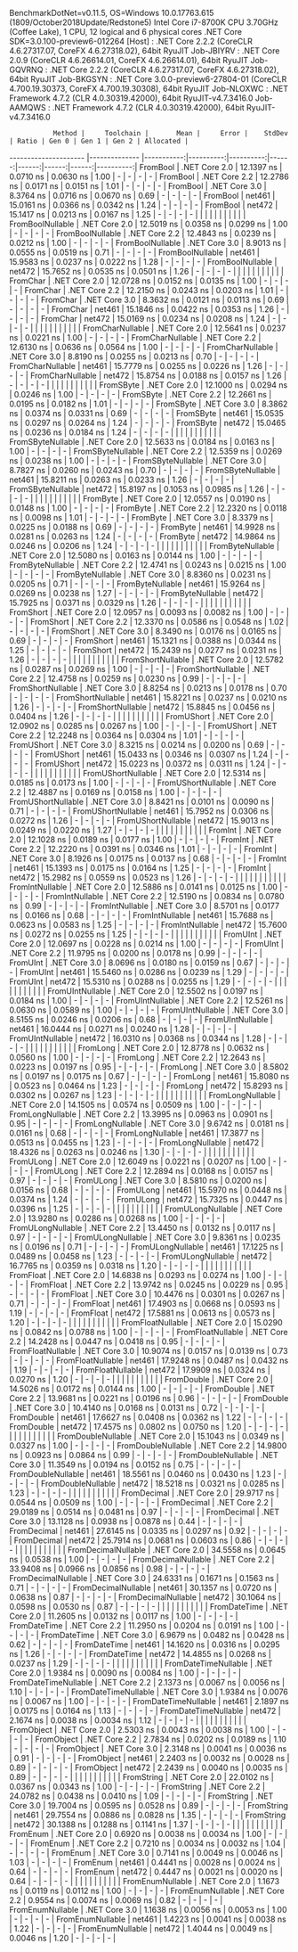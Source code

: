 
BenchmarkDotNet=v0.11.5, OS=Windows 10.0.17763.615 (1809/October2018Update/Redstone5)
Intel Core i7-8700K CPU 3.70GHz (Coffee Lake), 1 CPU, 12 logical and 6 physical cores
.NET Core SDK=3.0.100-preview6-012264
  [Host]     : .NET Core 2.2.2 (CoreCLR 4.6.27317.07, CoreFX 4.6.27318.02), 64bit RyuJIT
  Job-JBIYRV : .NET Core 2.0.9 (CoreCLR 4.6.26614.01, CoreFX 4.6.26614.01), 64bit RyuJIT
  Job-GQVRNQ : .NET Core 2.2.2 (CoreCLR 4.6.27317.07, CoreFX 4.6.27318.02), 64bit RyuJIT
  Job-BKGSYN : .NET Core 3.0.0-preview6-27804-01 (CoreCLR 4.700.19.30373, CoreFX 4.700.19.30308), 64bit RyuJIT
  Job-NLOXWC : .NET Framework 4.7.2 (CLR 4.0.30319.42000), 64bit RyuJIT-v4.7.3416.0
  Job-AAMQWS : .NET Framework 4.7.2 (CLR 4.0.30319.42000), 64bit RyuJIT-v4.7.3416.0


               Method |     Toolchain |       Mean |     Error |    StdDev | Ratio | Gen 0 | Gen 1 | Gen 2 | Allocated |
--------------------- |-------------- |-----------:|----------:|----------:|------:|------:|------:|------:|----------:|
             FromBool | .NET Core 2.0 | 12.1397 ns | 0.0710 ns | 0.0630 ns |  1.00 |     - |     - |     - |         - |
             FromBool | .NET Core 2.2 | 12.2786 ns | 0.0171 ns | 0.0151 ns |  1.01 |     - |     - |     - |         - |
             FromBool | .NET Core 3.0 |  8.3764 ns | 0.0716 ns | 0.0670 ns |  0.69 |     - |     - |     - |         - |
             FromBool |        net461 | 15.0161 ns | 0.0366 ns | 0.0342 ns |  1.24 |     - |     - |     - |         - |
             FromBool |        net472 | 15.1417 ns | 0.0213 ns | 0.0167 ns |  1.25 |     - |     - |     - |         - |
                      |               |            |           |           |       |       |       |       |           |
     FromBoolNullable | .NET Core 2.0 | 12.5019 ns | 0.0358 ns | 0.0299 ns |  1.00 |     - |     - |     - |         - |
     FromBoolNullable | .NET Core 2.2 | 12.4843 ns | 0.0239 ns | 0.0212 ns |  1.00 |     - |     - |     - |         - |
     FromBoolNullable | .NET Core 3.0 |  8.9013 ns | 0.0555 ns | 0.0519 ns |  0.71 |     - |     - |     - |         - |
     FromBoolNullable |        net461 | 15.9583 ns | 0.0237 ns | 0.0222 ns |  1.28 |     - |     - |     - |         - |
     FromBoolNullable |        net472 | 15.7652 ns | 0.0535 ns | 0.0501 ns |  1.26 |     - |     - |     - |         - |
                      |               |            |           |           |       |       |       |       |           |
             FromChar | .NET Core 2.0 | 12.0728 ns | 0.0152 ns | 0.0135 ns |  1.00 |     - |     - |     - |         - |
             FromChar | .NET Core 2.2 | 12.2150 ns | 0.0243 ns | 0.0203 ns |  1.01 |     - |     - |     - |         - |
             FromChar | .NET Core 3.0 |  8.3632 ns | 0.0121 ns | 0.0113 ns |  0.69 |     - |     - |     - |         - |
             FromChar |        net461 | 15.1846 ns | 0.0422 ns | 0.0353 ns |  1.26 |     - |     - |     - |         - |
             FromChar |        net472 | 15.0169 ns | 0.0234 ns | 0.0208 ns |  1.24 |     - |     - |     - |         - |
                      |               |            |           |           |       |       |       |       |           |
     FromCharNullable | .NET Core 2.0 | 12.5641 ns | 0.0237 ns | 0.0221 ns |  1.00 |     - |     - |     - |         - |
     FromCharNullable | .NET Core 2.2 | 12.6130 ns | 0.0636 ns | 0.0564 ns |  1.00 |     - |     - |     - |         - |
     FromCharNullable | .NET Core 3.0 |  8.8190 ns | 0.0255 ns | 0.0213 ns |  0.70 |     - |     - |     - |         - |
     FromCharNullable |        net461 | 15.7779 ns | 0.0255 ns | 0.0226 ns |  1.26 |     - |     - |     - |         - |
     FromCharNullable |        net472 | 15.8754 ns | 0.0188 ns | 0.0157 ns |  1.26 |     - |     - |     - |         - |
                      |               |            |           |           |       |       |       |       |           |
            FromSByte | .NET Core 2.0 | 12.1000 ns | 0.0294 ns | 0.0246 ns |  1.00 |     - |     - |     - |         - |
            FromSByte | .NET Core 2.2 | 12.2661 ns | 0.0195 ns | 0.0182 ns |  1.01 |     - |     - |     - |         - |
            FromSByte | .NET Core 3.0 |  8.3862 ns | 0.0374 ns | 0.0331 ns |  0.69 |     - |     - |     - |         - |
            FromSByte |        net461 | 15.0535 ns | 0.0297 ns | 0.0264 ns |  1.24 |     - |     - |     - |         - |
            FromSByte |        net472 | 15.0465 ns | 0.0236 ns | 0.0184 ns |  1.24 |     - |     - |     - |         - |
                      |               |            |           |           |       |       |       |       |           |
    FromSByteNullable | .NET Core 2.0 | 12.5633 ns | 0.0184 ns | 0.0163 ns |  1.00 |     - |     - |     - |         - |
    FromSByteNullable | .NET Core 2.2 | 12.5359 ns | 0.0269 ns | 0.0238 ns |  1.00 |     - |     - |     - |         - |
    FromSByteNullable | .NET Core 3.0 |  8.7827 ns | 0.0260 ns | 0.0243 ns |  0.70 |     - |     - |     - |         - |
    FromSByteNullable |        net461 | 15.8211 ns | 0.0263 ns | 0.0233 ns |  1.26 |     - |     - |     - |         - |
    FromSByteNullable |        net472 | 15.8197 ns | 0.1053 ns | 0.0985 ns |  1.26 |     - |     - |     - |         - |
                      |               |            |           |           |       |       |       |       |           |
             FromByte | .NET Core 2.0 | 12.0557 ns | 0.0190 ns | 0.0148 ns |  1.00 |     - |     - |     - |         - |
             FromByte | .NET Core 2.2 | 12.2320 ns | 0.0118 ns | 0.0098 ns |  1.01 |     - |     - |     - |         - |
             FromByte | .NET Core 3.0 |  8.3379 ns | 0.0225 ns | 0.0188 ns |  0.69 |     - |     - |     - |         - |
             FromByte |        net461 | 14.9928 ns | 0.0281 ns | 0.0263 ns |  1.24 |     - |     - |     - |         - |
             FromByte |        net472 | 14.9864 ns | 0.0246 ns | 0.0206 ns |  1.24 |     - |     - |     - |         - |
                      |               |            |           |           |       |       |       |       |           |
     FromByteNullable | .NET Core 2.0 | 12.5080 ns | 0.0163 ns | 0.0144 ns |  1.00 |     - |     - |     - |         - |
     FromByteNullable | .NET Core 2.2 | 12.4741 ns | 0.0243 ns | 0.0215 ns |  1.00 |     - |     - |     - |         - |
     FromByteNullable | .NET Core 3.0 |  8.8360 ns | 0.0231 ns | 0.0205 ns |  0.71 |     - |     - |     - |         - |
     FromByteNullable |        net461 | 15.9264 ns | 0.0269 ns | 0.0238 ns |  1.27 |     - |     - |     - |         - |
     FromByteNullable |        net472 | 15.7925 ns | 0.0371 ns | 0.0329 ns |  1.26 |     - |     - |     - |         - |
                      |               |            |           |           |       |       |       |       |           |
            FromShort | .NET Core 2.0 | 12.0957 ns | 0.0093 ns | 0.0082 ns |  1.00 |     - |     - |     - |         - |
            FromShort | .NET Core 2.2 | 12.3370 ns | 0.0586 ns | 0.0548 ns |  1.02 |     - |     - |     - |         - |
            FromShort | .NET Core 3.0 |  8.3490 ns | 0.0176 ns | 0.0165 ns |  0.69 |     - |     - |     - |         - |
            FromShort |        net461 | 15.1321 ns | 0.0388 ns | 0.0344 ns |  1.25 |     - |     - |     - |         - |
            FromShort |        net472 | 15.2439 ns | 0.0277 ns | 0.0231 ns |  1.26 |     - |     - |     - |         - |
                      |               |            |           |           |       |       |       |       |           |
    FromShortNullable | .NET Core 2.0 | 12.5782 ns | 0.0287 ns | 0.0269 ns |  1.00 |     - |     - |     - |         - |
    FromShortNullable | .NET Core 2.2 | 12.4758 ns | 0.0259 ns | 0.0230 ns |  0.99 |     - |     - |     - |         - |
    FromShortNullable | .NET Core 3.0 |  8.8254 ns | 0.0213 ns | 0.0178 ns |  0.70 |     - |     - |     - |         - |
    FromShortNullable |        net461 | 15.8221 ns | 0.0237 ns | 0.0210 ns |  1.26 |     - |     - |     - |         - |
    FromShortNullable |        net472 | 15.8845 ns | 0.0456 ns | 0.0404 ns |  1.26 |     - |     - |     - |         - |
                      |               |            |           |           |       |       |       |       |           |
           FromUShort | .NET Core 2.0 | 12.0902 ns | 0.0285 ns | 0.0267 ns |  1.00 |     - |     - |     - |         - |
           FromUShort | .NET Core 2.2 | 12.2248 ns | 0.0364 ns | 0.0304 ns |  1.01 |     - |     - |     - |         - |
           FromUShort | .NET Core 3.0 |  8.3215 ns | 0.0214 ns | 0.0200 ns |  0.69 |     - |     - |     - |         - |
           FromUShort |        net461 | 15.0433 ns | 0.0346 ns | 0.0307 ns |  1.24 |     - |     - |     - |         - |
           FromUShort |        net472 | 15.0223 ns | 0.0372 ns | 0.0311 ns |  1.24 |     - |     - |     - |         - |
                      |               |            |           |           |       |       |       |       |           |
   FromUShortNullable | .NET Core 2.0 | 12.5314 ns | 0.0185 ns | 0.0173 ns |  1.00 |     - |     - |     - |         - |
   FromUShortNullable | .NET Core 2.2 | 12.4887 ns | 0.0169 ns | 0.0158 ns |  1.00 |     - |     - |     - |         - |
   FromUShortNullable | .NET Core 3.0 |  8.8421 ns | 0.0101 ns | 0.0090 ns |  0.71 |     - |     - |     - |         - |
   FromUShortNullable |        net461 | 15.7952 ns | 0.0306 ns | 0.0272 ns |  1.26 |     - |     - |     - |         - |
   FromUShortNullable |        net472 | 15.9013 ns | 0.0249 ns | 0.0220 ns |  1.27 |     - |     - |     - |         - |
                      |               |            |           |           |       |       |       |       |           |
              FromInt | .NET Core 2.0 | 12.1028 ns | 0.0189 ns | 0.0177 ns |  1.00 |     - |     - |     - |         - |
              FromInt | .NET Core 2.2 | 12.2220 ns | 0.0391 ns | 0.0346 ns |  1.01 |     - |     - |     - |         - |
              FromInt | .NET Core 3.0 |  8.1926 ns | 0.0175 ns | 0.0137 ns |  0.68 |     - |     - |     - |         - |
              FromInt |        net461 | 15.1393 ns | 0.0175 ns | 0.0164 ns |  1.25 |     - |     - |     - |         - |
              FromInt |        net472 | 15.2982 ns | 0.0559 ns | 0.0523 ns |  1.26 |     - |     - |     - |         - |
                      |               |            |           |           |       |       |       |       |           |
      FromIntNullable | .NET Core 2.0 | 12.5886 ns | 0.0141 ns | 0.0125 ns |  1.00 |     - |     - |     - |         - |
      FromIntNullable | .NET Core 2.2 | 12.5190 ns | 0.0834 ns | 0.0780 ns |  0.99 |     - |     - |     - |         - |
      FromIntNullable | .NET Core 3.0 |  8.5701 ns | 0.0177 ns | 0.0166 ns |  0.68 |     - |     - |     - |         - |
      FromIntNullable |        net461 | 15.7688 ns | 0.0623 ns | 0.0583 ns |  1.25 |     - |     - |     - |         - |
      FromIntNullable |        net472 | 15.7600 ns | 0.0272 ns | 0.0255 ns |  1.25 |     - |     - |     - |         - |
                      |               |            |           |           |       |       |       |       |           |
             FromUInt | .NET Core 2.0 | 12.0697 ns | 0.0228 ns | 0.0214 ns |  1.00 |     - |     - |     - |         - |
             FromUInt | .NET Core 2.2 | 11.9795 ns | 0.0200 ns | 0.0178 ns |  0.99 |     - |     - |     - |         - |
             FromUInt | .NET Core 3.0 |  8.0696 ns | 0.0180 ns | 0.0159 ns |  0.67 |     - |     - |     - |         - |
             FromUInt |        net461 | 15.5460 ns | 0.0286 ns | 0.0239 ns |  1.29 |     - |     - |     - |         - |
             FromUInt |        net472 | 15.5310 ns | 0.0288 ns | 0.0255 ns |  1.29 |     - |     - |     - |         - |
                      |               |            |           |           |       |       |       |       |           |
     FromUIntNullable | .NET Core 2.0 | 12.5502 ns | 0.0197 ns | 0.0184 ns |  1.00 |     - |     - |     - |         - |
     FromUIntNullable | .NET Core 2.2 | 12.5261 ns | 0.0630 ns | 0.0589 ns |  1.00 |     - |     - |     - |         - |
     FromUIntNullable | .NET Core 3.0 |  8.5155 ns | 0.0246 ns | 0.0206 ns |  0.68 |     - |     - |     - |         - |
     FromUIntNullable |        net461 | 16.0444 ns | 0.0271 ns | 0.0240 ns |  1.28 |     - |     - |     - |         - |
     FromUIntNullable |        net472 | 16.0310 ns | 0.0368 ns | 0.0344 ns |  1.28 |     - |     - |     - |         - |
                      |               |            |           |           |       |       |       |       |           |
             FromLong | .NET Core 2.0 | 12.8778 ns | 0.0632 ns | 0.0560 ns |  1.00 |     - |     - |     - |         - |
             FromLong | .NET Core 2.2 | 12.2643 ns | 0.0223 ns | 0.0197 ns |  0.95 |     - |     - |     - |         - |
             FromLong | .NET Core 3.0 |  8.5802 ns | 0.0197 ns | 0.0175 ns |  0.67 |     - |     - |     - |         - |
             FromLong |        net461 | 15.8080 ns | 0.0523 ns | 0.0464 ns |  1.23 |     - |     - |     - |         - |
             FromLong |        net472 | 15.8293 ns | 0.0302 ns | 0.0267 ns |  1.23 |     - |     - |     - |         - |
                      |               |            |           |           |       |       |       |       |           |
     FromLongNullable | .NET Core 2.0 | 14.1505 ns | 0.0574 ns | 0.0509 ns |  1.00 |     - |     - |     - |         - |
     FromLongNullable | .NET Core 2.2 | 13.3995 ns | 0.0963 ns | 0.0901 ns |  0.95 |     - |     - |     - |         - |
     FromLongNullable | .NET Core 3.0 |  9.6742 ns | 0.0181 ns | 0.0161 ns |  0.68 |     - |     - |     - |         - |
     FromLongNullable |        net461 | 17.3877 ns | 0.0513 ns | 0.0455 ns |  1.23 |     - |     - |     - |         - |
     FromLongNullable |        net472 | 18.4326 ns | 0.0263 ns | 0.0246 ns |  1.30 |     - |     - |     - |         - |
                      |               |            |           |           |       |       |       |       |           |
            FromULong | .NET Core 2.0 | 12.6049 ns | 0.0221 ns | 0.0207 ns |  1.00 |     - |     - |     - |         - |
            FromULong | .NET Core 2.2 | 12.2894 ns | 0.0168 ns | 0.0157 ns |  0.97 |     - |     - |     - |         - |
            FromULong | .NET Core 3.0 |  8.5810 ns | 0.0200 ns | 0.0156 ns |  0.68 |     - |     - |     - |         - |
            FromULong |        net461 | 15.5970 ns | 0.0448 ns | 0.0374 ns |  1.24 |     - |     - |     - |         - |
            FromULong |        net472 | 15.7325 ns | 0.0447 ns | 0.0396 ns |  1.25 |     - |     - |     - |         - |
                      |               |            |           |           |       |       |       |       |           |
    FromULongNullable | .NET Core 2.0 | 13.9280 ns | 0.0286 ns | 0.0268 ns |  1.00 |     - |     - |     - |         - |
    FromULongNullable | .NET Core 2.2 | 13.4450 ns | 0.0132 ns | 0.0117 ns |  0.97 |     - |     - |     - |         - |
    FromULongNullable | .NET Core 3.0 |  9.8361 ns | 0.0235 ns | 0.0196 ns |  0.71 |     - |     - |     - |         - |
    FromULongNullable |        net461 | 17.1225 ns | 0.0489 ns | 0.0458 ns |  1.23 |     - |     - |     - |         - |
    FromULongNullable |        net472 | 16.7765 ns | 0.0359 ns | 0.0318 ns |  1.20 |     - |     - |     - |         - |
                      |               |            |           |           |       |       |       |       |           |
            FromFloat | .NET Core 2.0 | 14.6838 ns | 0.0293 ns | 0.0274 ns |  1.00 |     - |     - |     - |         - |
            FromFloat | .NET Core 2.2 | 13.9742 ns | 0.0245 ns | 0.0229 ns |  0.95 |     - |     - |     - |         - |
            FromFloat | .NET Core 3.0 | 10.4476 ns | 0.0301 ns | 0.0267 ns |  0.71 |     - |     - |     - |         - |
            FromFloat |        net461 | 17.4903 ns | 0.0668 ns | 0.0593 ns |  1.19 |     - |     - |     - |         - |
            FromFloat |        net472 | 17.5881 ns | 0.0613 ns | 0.0573 ns |  1.20 |     - |     - |     - |         - |
                      |               |            |           |           |       |       |       |       |           |
    FromFloatNullable | .NET Core 2.0 | 15.0290 ns | 0.0842 ns | 0.0788 ns |  1.00 |     - |     - |     - |         - |
    FromFloatNullable | .NET Core 2.2 | 14.2428 ns | 0.0447 ns | 0.0418 ns |  0.95 |     - |     - |     - |         - |
    FromFloatNullable | .NET Core 3.0 | 10.9074 ns | 0.0157 ns | 0.0139 ns |  0.73 |     - |     - |     - |         - |
    FromFloatNullable |        net461 | 17.9248 ns | 0.0487 ns | 0.0432 ns |  1.19 |     - |     - |     - |         - |
    FromFloatNullable |        net472 | 17.9909 ns | 0.0324 ns | 0.0270 ns |  1.20 |     - |     - |     - |         - |
                      |               |            |           |           |       |       |       |       |           |
           FromDouble | .NET Core 2.0 | 14.5026 ns | 0.0172 ns | 0.0144 ns |  1.00 |     - |     - |     - |         - |
           FromDouble | .NET Core 2.2 | 13.9681 ns | 0.0221 ns | 0.0196 ns |  0.96 |     - |     - |     - |         - |
           FromDouble | .NET Core 3.0 | 10.4140 ns | 0.0168 ns | 0.0131 ns |  0.72 |     - |     - |     - |         - |
           FromDouble |        net461 | 17.6627 ns | 0.0408 ns | 0.0362 ns |  1.22 |     - |     - |     - |         - |
           FromDouble |        net472 | 17.4575 ns | 0.0802 ns | 0.0750 ns |  1.20 |     - |     - |     - |         - |
                      |               |            |           |           |       |       |       |       |           |
   FromDoubleNullable | .NET Core 2.0 | 15.1043 ns | 0.0349 ns | 0.0327 ns |  1.00 |     - |     - |     - |         - |
   FromDoubleNullable | .NET Core 2.2 | 14.9800 ns | 0.0923 ns | 0.0864 ns |  0.99 |     - |     - |     - |         - |
   FromDoubleNullable | .NET Core 3.0 | 11.3549 ns | 0.0194 ns | 0.0152 ns |  0.75 |     - |     - |     - |         - |
   FromDoubleNullable |        net461 | 18.5561 ns | 0.0460 ns | 0.0430 ns |  1.23 |     - |     - |     - |         - |
   FromDoubleNullable |        net472 | 18.5218 ns | 0.0321 ns | 0.0285 ns |  1.23 |     - |     - |     - |         - |
                      |               |            |           |           |       |       |       |       |           |
          FromDecimal | .NET Core 2.0 | 29.9717 ns | 0.0544 ns | 0.0509 ns |  1.00 |     - |     - |     - |         - |
          FromDecimal | .NET Core 2.2 | 29.0189 ns | 0.0514 ns | 0.0481 ns |  0.97 |     - |     - |     - |         - |
          FromDecimal | .NET Core 3.0 | 13.1128 ns | 0.0938 ns | 0.0878 ns |  0.44 |     - |     - |     - |         - |
          FromDecimal |        net461 | 27.6145 ns | 0.0335 ns | 0.0297 ns |  0.92 |     - |     - |     - |         - |
          FromDecimal |        net472 | 25.7914 ns | 0.0681 ns | 0.0603 ns |  0.86 |     - |     - |     - |         - |
                      |               |            |           |           |       |       |       |       |           |
  FromDecimalNullable | .NET Core 2.0 | 34.5558 ns | 0.0645 ns | 0.0538 ns |  1.00 |     - |     - |     - |         - |
  FromDecimalNullable | .NET Core 2.2 | 33.9408 ns | 0.0966 ns | 0.0856 ns |  0.98 |     - |     - |     - |         - |
  FromDecimalNullable | .NET Core 3.0 | 24.6331 ns | 0.1671 ns | 0.1563 ns |  0.71 |     - |     - |     - |         - |
  FromDecimalNullable |        net461 | 30.1357 ns | 0.0720 ns | 0.0638 ns |  0.87 |     - |     - |     - |         - |
  FromDecimalNullable |        net472 | 30.1064 ns | 0.0598 ns | 0.0530 ns |  0.87 |     - |     - |     - |         - |
                      |               |            |           |           |       |       |       |       |           |
         FromDateTime | .NET Core 2.0 | 11.2605 ns | 0.0132 ns | 0.0117 ns |  1.00 |     - |     - |     - |         - |
         FromDateTime | .NET Core 2.2 | 11.2950 ns | 0.0204 ns | 0.0191 ns |  1.00 |     - |     - |     - |         - |
         FromDateTime | .NET Core 3.0 |  6.9679 ns | 0.0482 ns | 0.0428 ns |  0.62 |     - |     - |     - |         - |
         FromDateTime |        net461 | 14.1620 ns | 0.0316 ns | 0.0295 ns |  1.26 |     - |     - |     - |         - |
         FromDateTime |        net472 | 14.4855 ns | 0.0268 ns | 0.0237 ns |  1.29 |     - |     - |     - |         - |
                      |               |            |           |           |       |       |       |       |           |
 FromDateTimeNullable | .NET Core 2.0 |  1.9384 ns | 0.0090 ns | 0.0084 ns |  1.00 |     - |     - |     - |         - |
 FromDateTimeNullable | .NET Core 2.2 |  2.1373 ns | 0.0067 ns | 0.0056 ns |  1.10 |     - |     - |     - |         - |
 FromDateTimeNullable | .NET Core 3.0 |  1.9384 ns | 0.0076 ns | 0.0067 ns |  1.00 |     - |     - |     - |         - |
 FromDateTimeNullable |        net461 |  2.1897 ns | 0.0175 ns | 0.0164 ns |  1.13 |     - |     - |     - |         - |
 FromDateTimeNullable |        net472 |  2.1674 ns | 0.0038 ns | 0.0034 ns |  1.12 |     - |     - |     - |         - |
                      |               |            |           |           |       |       |       |       |           |
           FromObject | .NET Core 2.0 |  2.5303 ns | 0.0043 ns | 0.0038 ns |  1.00 |     - |     - |     - |         - |
           FromObject | .NET Core 2.2 |  2.7834 ns | 0.0202 ns | 0.0189 ns |  1.10 |     - |     - |     - |         - |
           FromObject | .NET Core 3.0 |  2.3148 ns | 0.0041 ns | 0.0036 ns |  0.91 |     - |     - |     - |         - |
           FromObject |        net461 |  2.2403 ns | 0.0032 ns | 0.0028 ns |  0.89 |     - |     - |     - |         - |
           FromObject |        net472 |  2.2439 ns | 0.0040 ns | 0.0035 ns |  0.89 |     - |     - |     - |         - |
                      |               |            |           |           |       |       |       |       |           |
           FromString | .NET Core 2.0 | 22.0102 ns | 0.0367 ns | 0.0343 ns |  1.00 |     - |     - |     - |         - |
           FromString | .NET Core 2.2 | 24.0782 ns | 0.0438 ns | 0.0410 ns |  1.09 |     - |     - |     - |         - |
           FromString | .NET Core 3.0 | 19.7004 ns | 0.0595 ns | 0.0528 ns |  0.89 |     - |     - |     - |         - |
           FromString |        net461 | 29.7554 ns | 0.0886 ns | 0.0828 ns |  1.35 |     - |     - |     - |         - |
           FromString |        net472 | 30.1388 ns | 0.1288 ns | 0.1141 ns |  1.37 |     - |     - |     - |         - |
                      |               |            |           |           |       |       |       |       |           |
             FromEnum | .NET Core 2.0 |  0.6920 ns | 0.0038 ns | 0.0034 ns |  1.00 |     - |     - |     - |         - |
             FromEnum | .NET Core 2.2 |  0.7210 ns | 0.0034 ns | 0.0032 ns |  1.04 |     - |     - |     - |         - |
             FromEnum | .NET Core 3.0 |  0.7141 ns | 0.0049 ns | 0.0046 ns |  1.03 |     - |     - |     - |         - |
             FromEnum |        net461 |  0.4441 ns | 0.0028 ns | 0.0024 ns |  0.64 |     - |     - |     - |         - |
             FromEnum |        net472 |  0.4447 ns | 0.0021 ns | 0.0020 ns |  0.64 |     - |     - |     - |         - |
                      |               |            |           |           |       |       |       |       |           |
     FromEnumNullable | .NET Core 2.0 |  1.1673 ns | 0.0119 ns | 0.0112 ns |  1.00 |     - |     - |     - |         - |
     FromEnumNullable | .NET Core 2.2 |  0.9554 ns | 0.0074 ns | 0.0069 ns |  0.82 |     - |     - |     - |         - |
     FromEnumNullable | .NET Core 3.0 |  1.1638 ns | 0.0056 ns | 0.0053 ns |  1.00 |     - |     - |     - |         - |
     FromEnumNullable |        net461 |  1.4223 ns | 0.0041 ns | 0.0038 ns |  1.22 |     - |     - |     - |         - |
     FromEnumNullable |        net472 |  1.4044 ns | 0.0049 ns | 0.0046 ns |  1.20 |     - |     - |     - |         - |
